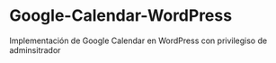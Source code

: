 # Google-Calendar-WordPress
Implementación de Google Calendar en WordPress con privilegiso de adminsitrador
